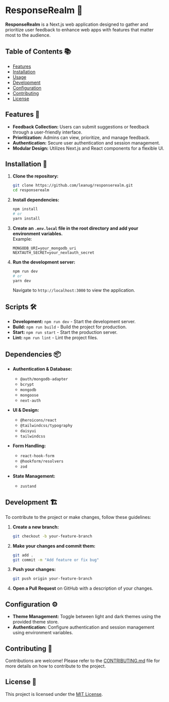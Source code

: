 # ResponseRealm 🚀

**ResponseRealm** is a Next.js web application designed to gather and prioritize user feedback to enhance web apps with features that matter most to the audience.

## Table of Contents 📚

- [Features](#features)
- [Installation](#installation)
- [Usage](#usage)
- [Development](#development)
- [Configuration](#configuration)
- [Contributing](#contributing)
- [License](#license)

## Features 🌟

- **Feedback Collection:** Users can submit suggestions or feedback through a user-friendly interface.
- **Prioritization:** Admins can view, prioritize, and manage feedback.
- **Authentication:** Secure user authentication and session management.
- **Modular Design:** Utilizes Next.js and React components for a flexible UI.

## Installation 🔧

1. **Clone the repository:**
   ```bash
   git clone https://github.com/leanug/responserealm.git
   cd responserealm
   ```

2. **Install dependencies:**
   ```bash
   npm install
   # or
   yarn install
   ```

3. **Create an `.env.local` file in the root directory and add your environment variables.**  
   Example:
   ```plaintext
   MONGODB_URI=your_mongodb_uri
   NEXTAUTH_SECRET=your_nextauth_secret
   ```

4. **Run the development server:**
   ```bash
   npm run dev
   # or
   yarn dev
   ```

   Navigate to `http://localhost:3000` to view the application.

## Scripts 🛠️

- **Development:** `npm run dev` - Start the development server.
- **Build:** `npm run build` - Build the project for production.
- **Start:** `npm run start` - Start the production server.
- **Lint:** `npm run lint` - Lint the project files.

## Dependencies 📦

- **Authentication & Database:**
  - `@auth/mongodb-adapter`
  - `bcrypt`
  - `mongodb`
  - `mongoose`
  - `next-auth`

- **UI & Design:**
  - `@heroicons/react`
  - `@tailwindcss/typography`
  - `daisyui`
  - `tailwindcss`

- **Form Handling:**
  - `react-hook-form`
  - `@hookform/resolvers`
  - `zod`

- **State Management:**
  - `zustand`

## Development 🏗️

To contribute to the project or make changes, follow these guidelines:

1. **Create a new branch:**
   ```bash
   git checkout -b your-feature-branch
   ```

2. **Make your changes and commit them:**
   ```bash
   git add .
   git commit -m "Add feature or fix bug"
   ```

3. **Push your changes:**
   ```bash
   git push origin your-feature-branch
   ```

4. **Open a Pull Request** on GitHub with a description of your changes.

## Configuration ⚙️

- **Theme Management:** Toggle between light and dark themes using the provided theme store.
- **Authentication:** Configure authentication and session management using environment variables.

## Contributing 🤝

Contributions are welcome! Please refer to the [CONTRIBUTING.md](CONTRIBUTING.md) file for more details on how to contribute to the project.

## License 📝

This project is licensed under the [MIT License](LICENSE).
